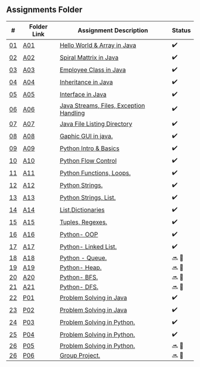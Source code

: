 ## Assignments Folder

|      #      | Folder Link  | Assignment Description                           | Status             |
| :---------: | ------------ | ------------------------------------------------ | ------------------ |
| [01](./A01) | [A01](./A01) | [Hello World & Array in Java](./A01)             | :heavy_check_mark: |
| [02](./A02) | [A02](./A02) | [Spiral Mattrix in Java](./A02)                  | :heavy_check_mark: |
| [03](./A03) | [A03](./A03) | [Employee Class in Java](./A03)                  | :heavy_check_mark: |
| [04](./A04) | [A04](./A04) | [Inheritance in Java](./A04)                     | :heavy_check_mark: |
| [05](./A05) | [A05](./A05) | [Interface in Java](./A05)                       | :heavy_check_mark: |
| [06](./A06) | [A06](./A06) | [Java Streams, Files, Exception Handling](./A06) | :heavy_check_mark: |
| [07](./A07) | [A07](./A07) | [Java File Listing Directory](./A07)             | :heavy_check_mark: |
| [08](./A08) | [A08](./A08) | [Gaphic GUI in java.](./A08)                     | :heavy_check_mark: |
| [09](./A09) | [A09](./A09) | [Python Intro & Basics](./A09)                   | :heavy_check_mark: |
| [10](./A10) | [A10](./A10) | [Python Flow Control](./A10)                     | :heavy_check_mark: |
| [11](./A11) | [A11](./A11) | [Python Functions, Loops.](./A11)                | :heavy_check_mark: |
| [12](./A12) | [A12](./A12) | [Python Strings.](./A12)                         | :heavy_check_mark: |
| [13](./A13) | [A13](./A13) | [Python Strings, List.](./A13)                   | :heavy_check_mark: |
| [14](./A14) | [A14](./A14) | [List,Dictionaries](./A14)                       | :heavy_check_mark: |
| [15](./A15) | [A15](./A15) | [Tuples, Regexes.](./A15)                        | :heavy_check_mark: |
| [16](./A16) | [A16](./A16) | [Python- OOP](./A16)                             | :heavy_check_mark: |
| [17](./A17) | [A17](./A17) | [Python- Linked List.](./A17)                    | :heavy_check_mark: |
| [18](./A18) | [A18](./A18) | [Python - Queue.](./A18)                         | :soon: 🔴           |
| [19](./A19) | [A19](./A19) | [Python- Heap.](./A19)                           | :soon: 🔴           |
| [20](./A20) | [A20](./A20) | [Python- BFS.](./A20)                            | :soon: 🔴           |
| [21](./A21) | [A21](./A21) | [Python- DFS.](./A21)                            | :soon: 🔴           |
| [22](./P01) | [P01](./P01) | [Problem Solving in Java](./P01)                 | :heavy_check_mark: |
| [23](./P02) | [P02](./P02) | [Problem Solving in Java](./P02)                 | :heavy_check_mark: |
| [24](./P03) | [P03](./P03) | [Problem Solving in Python.](./P03)              | :heavy_check_mark: |
| [25](./P04) | [P04](./P04) | [Problem Solving in Python.](./P04)              | :heavy_check_mark: |
| [26](./P05) | [P05](./P05) | [Problem Solving in Python.](./P04)              | :soon: 🔴           |
| [26](./P06) | [P06](./P06) | [Group Project.](./P06)                          | :soon: 🔴           |

